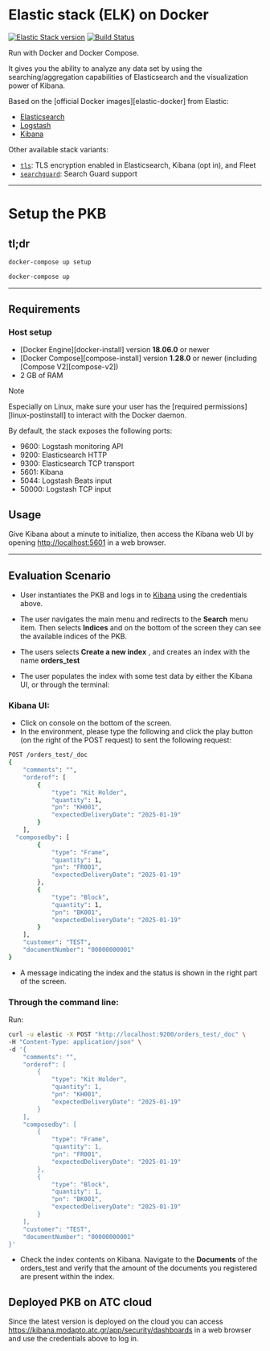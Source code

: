 # Elastic stack (ELK) on Docker

[![Elastic Stack version](https://img.shields.io/badge/Elastic%20Stack-8.15.1-00bfb3?style=flat&logo=elastic-stack)](https://www.elastic.co/blog/category/releases)
[![Build Status](https://github.com/deviantony/docker-elk/workflows/CI/badge.svg?branch=main)](https://github.com/deviantony/docker-elk/actions?query=workflow%3ACI+branch%3Amain)

Run with Docker and Docker Compose.

It gives you the ability to analyze any data set by using the searching/aggregation capabilities of Elasticsearch and
the visualization power of Kibana.

Based on the [official Docker images][elastic-docker] from Elastic:

* [Elasticsearch](https://github.com/elastic/elasticsearch/tree/main/distribution/docker)
* [Logstash](https://github.com/elastic/logstash/tree/main/docker)
* [Kibana](https://github.com/elastic/kibana/tree/main/src/dev/build/tasks/os_packages/docker_generator)

Other available stack variants:

* [`tls`](https://github.com/deviantony/docker-elk/tree/tls): TLS encryption enabled in Elasticsearch, Kibana (opt in),
  and Fleet
* [`searchguard`](https://github.com/deviantony/docker-elk/tree/searchguard): Search Guard support

---
# Setup the PKB 

## tl;dr

```sh
docker-compose up setup
```

```sh
docker-compose up
```
---

## Requirements

### Host setup

* [Docker Engine][docker-install] version **18.06.0** or newer
* [Docker Compose][compose-install] version **1.28.0** or newer (including [Compose V2][compose-v2])
* 2 GB of RAM

> [!NOTE]
> Especially on Linux, make sure your user has the [required permissions][linux-postinstall] to interact with the Docker
> daemon.

By default, the stack exposes the following ports:

* 9600: Logstash monitoring API
* 9200: Elasticsearch HTTP
* 9300: Elasticsearch TCP transport
* 5601: Kibana
* 5044: Logstash Beats input
* 50000: Logstash TCP input

## Usage

Give Kibana about a minute to initialize, then access the Kibana web UI by opening <http://localhost:5601> in a web
browser.

---

## Evaluation Scenario

* User instantiates the PKB and logs in to [Kibana](http:localhost:5601) using the credentials above.

* The user navigates the main menu and redirects to the **Search** menu item. Then selects **Indices** and on the bottom of the screen they can see the available indices of the PKB. 

* The users selects **Create a new index** , and creates an index with the name **orders_test**

* The user populates the index with some test data by either the Kibana UI, or through the terminal:
### Kibana UI:
* Click on console on the bottom of the screen. 
* In the environment, please type the following and click the play button (on the right of the POST request) to sent the following request: 
```sh
POST /orders_test/_doc
{
    "comments": "",
    "orderof": [
        {
            "type": "Kit Holder",
            "quantity": 1,
            "pn": "KH001",
            "expectedDeliveryDate": "2025-01-19"
        }
    ],
  "composedby": [
        {
            "type": "Frame",
            "quantity": 1,
            "pn": "FR001",
            "expectedDeliveryDate": "2025-01-19"
        },
        {
            "type": "Block",
            "quantity": 1,
            "pn": "BK001",
            "expectedDeliveryDate": "2025-01-19"
        }
    ],
    "customer": "TEST",
    "documentNumber": "00000000001"
}

```

* A message indicating the index and the status is shown in the right part of the screen. 

### Through the command line:
Run:
```sh
curl -u elastic -X POST "http://localhost:9200/orders_test/_doc" \
-H "Content-Type: application/json" \
-d '{
    "comments": "",
    "orderof": [
        {
            "type": "Kit Holder",
            "quantity": 1,
            "pn": "KH001",
            "expectedDeliveryDate": "2025-01-19"
        }
    ],
    "composedby": [
        {
            "type": "Frame",
            "quantity": 1,
            "pn": "FR001",
            "expectedDeliveryDate": "2025-01-19"
        },
        {
            "type": "Block",
            "quantity": 1,
            "pn": "BK001",
            "expectedDeliveryDate": "2025-01-19"
        }
    ],
    "customer": "TEST",
    "documentNumber": "00000000001"
}'
```
* Check the index contents on Kibana. Navigate to the **Documents** of the orders_test and verify that the amount of the documents you registered are present within the index. 

## Deployed PKB on ATC cloud

Since the latest version is deployed on the cloud you can access <https://kibana.modapto.atc.gr/app/security/dashboards> in a web browser and use the credentials above to log in.
  
